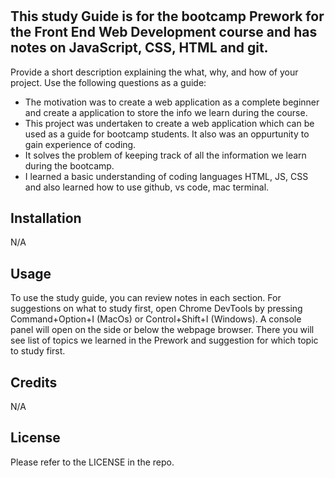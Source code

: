 # <Prework Study Guide Webpage>

## This study Guide is for the bootcamp Prework for the Front End Web Development course and has notes on JavaScript, CSS, HTML and git.

Provide a short description explaining the what, why, and how of your project. Use the following questions as a guide:

- The motivation was to create a web application as a complete beginner and create a application to store the info we learn during the course.
- This project was undertaken to create a web application which can be used as a guide for bootcamp students.  It also was an oppurtunity to gain experience of coding.  
- It solves the problem of keeping track of all the information we learn during the bootcamp.
- I learned a basic understanding of coding languages HTML, JS, CSS and also learned how to use github, vs code, mac terminal.


## Installation

N/A

## Usage

To use the study guide, you can review notes in each section.  For suggestions on what to study first, open Chrome DevTools by pressing Command+Option+I (MacOs) or Control+Shift+I (Windows).  A console panel will open on the side or below the webpage browser.  There you will see list of topics we learned in the Prework and suggestion for which topic to study first.

## Credits

N/A

## License

Please refer to the LICENSE in the repo.